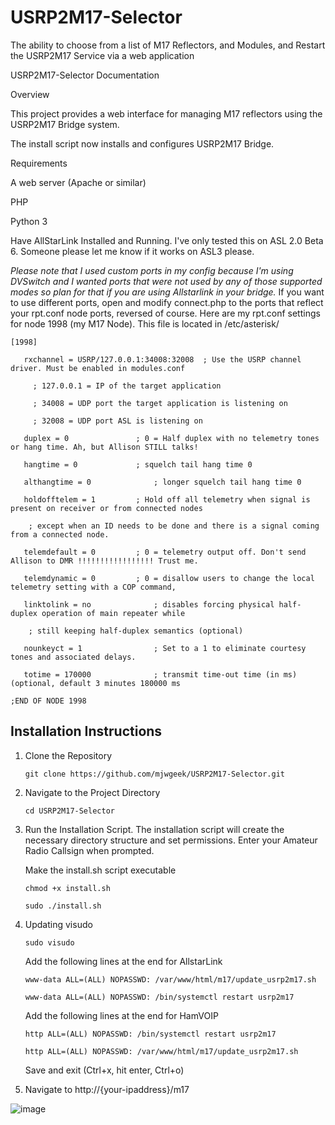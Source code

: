 # USRP2M17-Selector
The ability to choose from a list of M17 Reflectors, and Modules, and Restart the USRP2M17 Service via a web application

USRP2M17-Selector Documentation

Overview

  This project provides a web interface for managing M17 reflectors using the USRP2M17 Bridge system.  

  The install script now installs and configures USRP2M17 Bridge. 

Requirements

  A web server (Apache or similar)

  PHP

  Python 3

  Have AllStarLink Installed and Running.  I've only tested this on ASL 2.0 Beta 6.  Someone please let me know if it works on ASL3 please.

   *Please note that I used custom ports in my config because I'm using DVSwitch and I wanted ports that were not used by any of those supported modes so plan for that if you are using Allstarlink in your bridge.*
   If you want to use different ports, open and modify connect.php to the ports that reflect your rpt.conf node ports, reversed of course.  Here are my rpt.conf settings for node 1998 (my M17 Node).  This file is located in /etc/asterisk/

```   
[1998]

   rxchannel = USRP/127.0.0.1:34008:32008  ; Use the USRP channel driver. Must be enabled in modules.conf
 
     ; 127.0.0.1 = IP of the target application
     
     ; 34008 = UDP port the target application is listening on
    
     ; 32008 = UDP port ASL is listening on

   duplex = 0				; 0 = Half duplex with no telemetry tones or hang time. Ah, but Allison STILL talks!

   hangtime = 0				; squelch tail hang time 0
 
   althangtime = 0				; longer squelch tail hang time 0

   holdofftelem = 1			; Hold off all telemetry when signal is present on receiver or from connected nodes
 
    ; except when an ID needs to be done and there is a signal coming from a connected node.

   telemdefault = 0			; 0 = telemetry output off. Don't send Allison to DMR !!!!!!!!!!!!!!!!! Trust me.

   telemdynamic = 0			; 0 = disallow users to change the local telemetry setting with a COP command,

   linktolink = no				; disables forcing physical half-duplex operation of main repeater while

    ; still keeping half-duplex semantics (optional)

   nounkeyct = 1				; Set to a 1 to eliminate courtesy tones and associated delays.

   totime = 170000				; transmit time-out time (in ms) (optional, default 3 minutes 180000 ms

;END OF NODE 1998
```



## Installation Instructions

1) Clone the Repository

       git clone https://github.com/mjwgeek/USRP2M17-Selector.git

2) Navigate to the Project Directory

       cd USRP2M17-Selector

3) Run the Installation Script. The installation script will create the necessary directory structure and set permissions.  Enter your Amateur Radio Callsign when prompted.

      Make the install.sh script executable

       chmod +x install.sh

       sudo ./install.sh

4) Updating visudo

       sudo visudo

     Add the following lines at the end for AllstarLink
    
       www-data ALL=(ALL) NOPASSWD: /var/www/html/m17/update_usrp2m17.sh

       www-data ALL=(ALL) NOPASSWD: /bin/systemctl restart usrp2m17

     Add the following lines at the end for HamVOIP
   
       http ALL=(ALL) NOPASSWD: /bin/systemctl restart usrp2m17

       http ALL=(ALL) NOPASSWD: /var/www/html/m17/update_usrp2m17.sh


     Save and exit (Ctrl+x, hit enter, Ctrl+o)

6) Navigate to http://{your-ipaddress}/m17
   
![image](https://github.com/user-attachments/assets/744dc092-36d5-4381-88a1-87fe7883f94a)


